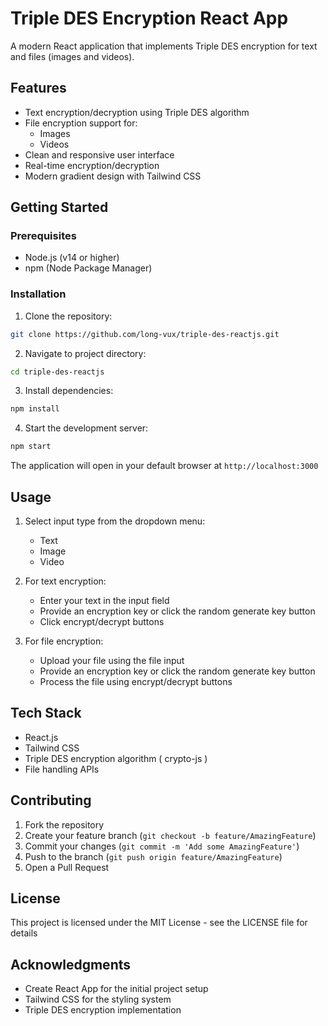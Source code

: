 # Triple DES Encryption React App

A modern React application that implements Triple DES encryption for text and files (images and videos).

## Features

- Text encryption/decryption using Triple DES algorithm
- File encryption support for:
  - Images
  - Videos
- Clean and responsive user interface
- Real-time encryption/decryption
- Modern gradient design with Tailwind CSS

## Getting Started

### Prerequisites

- Node.js (v14 or higher)
- npm (Node Package Manager)

### Installation

1. Clone the repository:
```bash
git clone https://github.com/long-vux/triple-des-reactjs.git
```

2. Navigate to project directory:
```bash
cd triple-des-reactjs
```

3. Install dependencies:
```bash
npm install
```

4. Start the development server:
```bash
npm start
```

The application will open in your default browser at `http://localhost:3000`

## Usage

1. Select input type from the dropdown menu:
   - Text
   - Image
   - Video

2. For text encryption:
   - Enter your text in the input field
   - Provide an encryption key or click the random generate key button
   - Click encrypt/decrypt buttons

3. For file encryption:
   - Upload your file using the file input
   - Provide an encryption key or click the random generate key button
   - Process the file using encrypt/decrypt buttons

## Tech Stack

- React.js
- Tailwind CSS
- Triple DES encryption algorithm ( crypto-js )
- File handling APIs

## Contributing

1. Fork the repository
2. Create your feature branch (`git checkout -b feature/AmazingFeature`)
3. Commit your changes (`git commit -m 'Add some AmazingFeature'`)
4. Push to the branch (`git push origin feature/AmazingFeature`)
5. Open a Pull Request

## License

This project is licensed under the MIT License - see the LICENSE file for details

## Acknowledgments

- Create React App for the initial project setup
- Tailwind CSS for the styling system
- Triple DES encryption implementation
